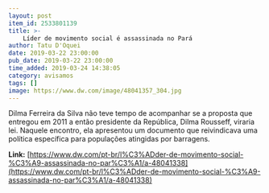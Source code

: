```yaml
---
layout: post
item_id: 2533801139
title: >-
    Líder de movimento social é assassinada no Pará
author: Tatu D'Oquei
date: 2019-03-22 23:00:00
pub_date: 2019-03-22 23:00:00
time_added: 2019-03-24 14:38:05
category: avisamos
tags: []
image: https://www.dw.com/image/48041357_304.jpg
---
```


Dilma Ferreira da Silva não teve tempo de acompanhar se a proposta que entregou em 2011 a então presidente da República, Dilma Rousseff, viraria lei. Naquele encontro, ela apresentou um documento que reivindicava uma política específica para populações atingidas por barragens.

**Link:** [https://www.dw.com/pt-br/l%C3%ADder-de-movimento-social-%C3%A9-assassinada-no-par%C3%A1/a-48041338](https://www.dw.com/pt-br/l%C3%ADder-de-movimento-social-%C3%A9-assassinada-no-par%C3%A1/a-48041338)

